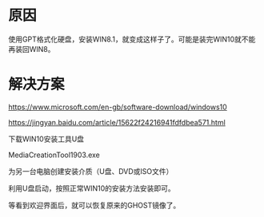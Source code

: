 # 原因

使用GPT格式化硬盘，安装WIN8.1，就变成这样子了。可能是装完WIN10就不能再装回WIN8。



# 解决方案



https://www.microsoft.com/en-gb/software-download/windows10



https://jingyan.baidu.com/article/15622f24216941fdfdbea571.html

下载WIN10安装工具U盘

MediaCreationTool1903.exe

为另一台电脑创建安装介质（U盘、DVD或ISO文件）

利用U盘启动，按照正常WIN10的安装方法安装即可。

等看到欢迎界面后，就可以恢复原来的GHOST镜像了。




